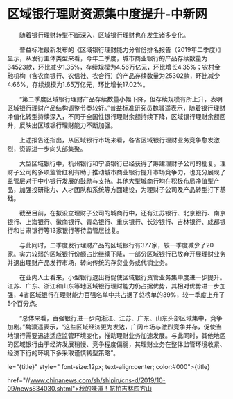 # 区域银行理财资源集中度提升-中新网

　　随着银行理财转型不断深入，区域银行理财也在发生诸多变化。

　　普益标准最新发布的《区域银行理财能力分省份排名报告（2019年二季度）》显示，从发行主体类型来看，今年二季度，城市商业银行的产品存续数量为34523款，环比减少1.35%，存续规模为4.56万亿元，环比增长4.35%；农村金融机构（含农商银行、农信社、农合行）的产品存续数量为25302款，环比减少4.66%，存续规模为1.65万亿元，环比增长17.02%。

　　“第二季度区域银行理财产品存续数量小幅下降，但存续规模有所上升，表明区域银行理财产品结构调整节奏较好。”普益标准研究员魏骥遥表示，随着银行理财净值化转型持续深入，不同于全国性银行理财余额持续下降，区域银行理财余额回升，反映出区域银行理财能力不断加强。

　　上述报告还指出，从区域银行市场来看，各省区域银行理财业务竞争愈发激烈，资源进一步向头部集聚。

　　大型区域银行中，杭州银行和宁波银行已经获得了筹建理财子公司的批复。理财子公司的多项监管红利有助于推动城市商业银行提升市场竞争力，也充分展现了监管层对于中小银行发展的鼓励与支持。其他大型城商行均在积极布局净值型产品，加强投研能力、人才团队和系统等方面建设，为理财子公司及产品转型打下基础。

　　截至目前，在拟设立理财子公司的城商行中，还有江苏银行、北京银行、南京银行、上海银行、徽商银行、青岛银行、重庆银行、长沙银行、吉林银行、成都银行和甘肃银行等13家银行等待监管层批复。

　　与此同时，二季度发行理财产品的区域银行有377家，较一季度减少了20家。实力较弱的区域银行份额占比继续下降，一部分区域银行已放弃开展理财业务并退出理财产品发行市场，转向传统的存贷业务或代销业务。

　　在业内人士看来，小型银行退出将促使区域银行资管业务集中度进一步提升。江苏、广东、浙江和山东等地区域银行理财能力仍占据优势，其相对优势进一步加强，4省区域银行在理财能力百强名单中共占据了总榜单的39%，较一季度上升了5个百分点。

　　“总体来看，百强银行进一步向浙江、江苏、广东、山东头部区域集中，竞争加剧。”魏骥遥表示，“这些区域经济更为发达，广阔市场与激烈竞争并存，促使当地银行需要迅速适应监管环境变化，推动理财业务加速发展。与此同时，其他地区的区域银行由于经济发展稍慢、竞争程度偏弱，其理财业务在整体监管环境收紧、经济下行的环境下多采取谨慎转型策略”。 

le="{title}" style=" font-size:12px; text-align:center; color:#000">{title}

href="//www.chinanews.com/sh/shipin/cns-d/2019/10-09/news834030.shtml">秋的味道！航拍吉林四方山
